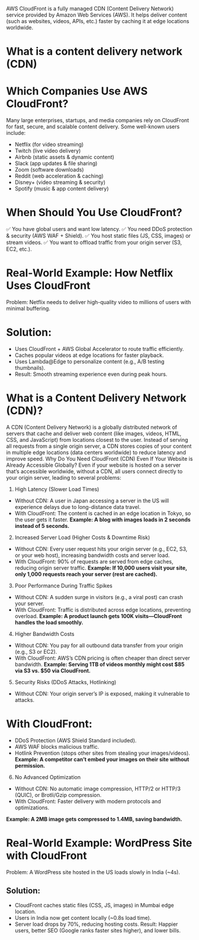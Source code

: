 AWS CloudFront is a fully managed CDN (Content Delivery Network) service provided by Amazon Web Services (AWS). It helps deliver content (such as websites, videos, APIs, etc.) faster by caching it at edge locations worldwide.
# What is a content delivery network (CDN)
# Which Companies Use AWS CloudFront?
Many large enterprises, startups, and media companies rely on CloudFront for fast, secure, and scalable content delivery. Some well-known users include:

- Netflix (for video streaming)
- Twitch (live video delivery)
- Airbnb (static assets & dynamic content)
- Slack (app updates & file sharing)
- Zoom (software downloads)
- Reddit (web acceleration & caching)
- Disney+ (video streaming & security)
- Spotify (music & app content delivery)

# When Should You Use CloudFront?
✅ You have global users and want low latency.
✅ You need DDoS protection & security (AWS WAF + Shield).
✅ You host static files (JS, CSS, images) or stream videos.
✅ You want to offload traffic from your origin server (S3, EC2, etc.).

# Real-World Example: How Netflix Uses CloudFront
Problem: Netflix needs to deliver high-quality video to millions of users with minimal buffering.
# Solution:
- Uses CloudFront + AWS Global Accelerator to route traffic efficiently.
- Caches popular videos at edge locations for faster playback.
- Uses Lambda@Edge to personalize content (e.g., A/B testing thumbnails).
- Result: Smooth streaming experience even during peak hours.
# What is a Content Delivery Network (CDN)?
A CDN (Content Delivery Network) is a globally distributed network of servers that cache and deliver web content (like images, videos, HTML, CSS, and JavaScript) from locations closest to the user.
Instead of serving all requests from a single origin server, a CDN stores copies of your content in multiple edge locations (data centers worldwide) to reduce latency and improve speed.
Why Do You Need CloudFront (CDN) Even If Your Website is Already Accessible Globally?
Even if your website is hosted on a server that’s accessible worldwide, without a CDN, all users connect directly to your origin server, leading to several problems:

1. High Latency (Slower Load Times)
- Without CDN: A user in Japan accessing a server in the US will experience delays due to long-distance data travel.
- With CloudFront: The content is cached in an edge location in Tokyo, so the user gets it faster.
**Example: A blog with images loads in 2 seconds instead of 5 seconds.**

2. Increased Server Load (Higher Costs & Downtime Risk)
- Without CDN: Every user request hits your origin server (e.g., EC2, S3, or your web host), increasing bandwidth costs and server load.
- With CloudFront: 90% of requests are served from edge caches, reducing origin server traffic.
**Example: If 10,000 users visit your site, only 1,000 requests reach your server (rest are cached).**

3. Poor Performance During Traffic Spikes
- Without CDN: A sudden surge in visitors (e.g., a viral post) can crash your server.
- With CloudFront: Traffic is distributed across edge locations, preventing overload.
**Example: A product launch gets 100K visits—CloudFront handles the load smoothly.**

4. Higher Bandwidth Costs
- Without CDN: You pay for all outbound data transfer from your origin (e.g., S3 or EC2).
- With CloudFront: AWS’s CDN pricing is often cheaper than direct server bandwidth.
**Example: Serving 1TB of videos monthly might cost $85 via S3 vs. $50 via CloudFront.**

5. Security Risks (DDoS Attacks, Hotlinking)
- Without CDN: Your origin server’s IP is exposed, making it vulnerable to attacks.

# With CloudFront:
- DDoS Protection (AWS Shield Standard included).
- AWS WAF blocks malicious traffic.
- Hotlink Prevention (stops other sites from stealing your images/videos).
**Example: A competitor can’t embed your images on their site without permission.**

6. No Advanced Optimization
- Without CDN: No automatic image compression, HTTP/2 or HTTP/3 (QUIC), or Brotli/Gzip compression.
- With CloudFront: Faster delivery with modern protocols and optimizations.

**Example: A 2MB image gets compressed to 1.4MB, saving bandwidth.**

# Real-World Example: WordPress Site with CloudFront
Problem: A WordPress site hosted in the US loads slowly in India (~4s).
## Solution:

- CloudFront caches static files (CSS, JS, images) in Mumbai edge location.
- Users in India now get content locally (~0.8s load time).
- Server load drops by 70%, reducing hosting costs.
Result: Happier users, better SEO (Google ranks faster sites higher), and lower bills.
